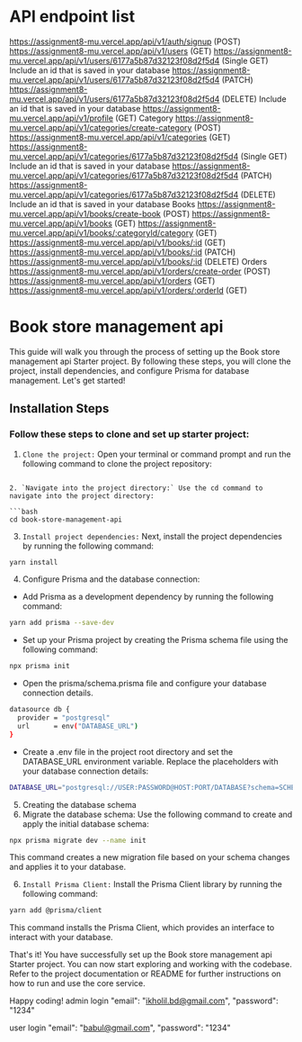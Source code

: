 
# API endpoint list
https://assignment8-mu.vercel.app/api/v1/auth/signup (POST)
https://assignment8-mu.vercel.app/api/v1/users (GET)
https://assignment8-mu.vercel.app/api/v1/users/6177a5b87d32123f08d2f5d4 (Single GET) Include an id that is saved in your database
https://assignment8-mu.vercel.app/api/v1/users/6177a5b87d32123f08d2f5d4 (PATCH)
https://assignment8-mu.vercel.app/api/v1/users/6177a5b87d32123f08d2f5d4 (DELETE) Include an id that is saved in your database
https://assignment8-mu.vercel.app/api/v1/profile (GET)
Category
https://assignment8-mu.vercel.app/api/v1/categories/create-category (POST)
https://assignment8-mu.vercel.app/api/v1/categories (GET)
https://assignment8-mu.vercel.app/api/v1/categories/6177a5b87d32123f08d2f5d4 (Single GET) Include an id that is saved in your database
https://assignment8-mu.vercel.app/api/v1/categories/6177a5b87d32123f08d2f5d4 (PATCH)
https://assignment8-mu.vercel.app/api/v1/categories/6177a5b87d32123f08d2f5d4 (DELETE) Include an id that is saved in your database
Books
https://assignment8-mu.vercel.app/api/v1/books/create-book (POST)
https://assignment8-mu.vercel.app/api/v1/books (GET)
https://assignment8-mu.vercel.app/api/v1/books/:categoryId/category (GET)
https://assignment8-mu.vercel.app/api/v1/books/:id (GET)
https://assignment8-mu.vercel.app/api/v1/books/:id (PATCH)
https://assignment8-mu.vercel.app/api/v1/books/:id (DELETE)
Orders
https://assignment8-mu.vercel.app/api/v1/orders/create-order (POST)
https://assignment8-mu.vercel.app/api/v1/orders (GET)
https://assignment8-mu.vercel.app/api/v1/orders/:orderId (GET)

















# Book store management api
This guide will walk you through the process of setting up the Book store management api Starter project. By following these steps, you will clone the project, install dependencies, and configure Prisma for database management. Let's get started!


## Installation Steps
### Follow these steps to clone and set up starter project:

1. `Clone the project:` Open your terminal or command prompt and run the following command to clone the project repository:

```

2. `Navigate into the project directory:` Use the cd command to navigate into the project directory:

```bash
cd book-store-management-api
```

3. `Install project dependencies:` Next, install the project dependencies by running the following command:

```bash
yarn install
```

4. Configure Prisma and the database connection:

- Add Prisma as a development dependency by running the following command:
```bash
yarn add prisma --save-dev
```

- Set up your Prisma project by creating the Prisma schema file using the following command:
```bash
npx prisma init
```

- Open the prisma/schema.prisma file and configure your database connection details.

```bash
datasource db {
  provider = "postgresql"
  url      = env("DATABASE_URL")
}
```

- Create a .env file in the project root directory and set the DATABASE_URL environment variable. Replace the placeholders with your database connection details:
```bash
DATABASE_URL="postgresql://USER:PASSWORD@HOST:PORT/DATABASE?schema=SCHEMA"
```

5. Creating the database schema
6. Migrate the database schema: Use the following command to create and apply the initial database schema:

```bash
npx prisma migrate dev --name init
```
This command creates a new migration file based on your schema changes and applies it to your database.

6. `Install Prisma Client:` Install the Prisma Client library by running the following command:
```bash
yarn add @prisma/client
```

This command installs the Prisma Client, which provides an interface to interact with your database.

That's it! You have successfully set up the Book store management api Starter project. You can now start exploring and working with the codebase. Refer to the project documentation or README for further instructions on how to run and use the core service.

Happy coding!
admin login
"email": "ikholil.bd@gmail.com",
"password": "1234"

user login
"email": "babul@gmail.com",
"password": "1234"